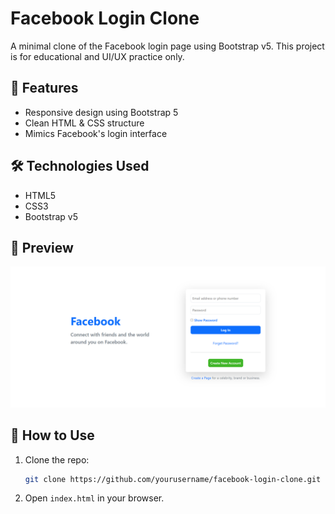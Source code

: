 # Facebook Login Clone

A minimal clone of the Facebook login page using Bootstrap v5. This project is for educational and UI/UX practice only.

## 🚀 Features
- Responsive design using Bootstrap 5
- Clean HTML & CSS structure
- Mimics Facebook's login interface

## 🛠️ Technologies Used
- HTML5
- CSS3
- Bootstrap v5

## 📸 Preview
![Screenshot](screenshot.png)

## 📂 How to Use
1. Clone the repo:
   ```bash
   git clone https://github.com/yourusername/facebook-login-clone.git
2. Open `index.html` in your browser.
